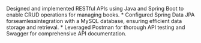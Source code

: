 Designed and implemented RESTful APIs using Java and Spring Boot to enable CRUD operations for managing books. * Configured Spring Data JPA forseamlessintegration with a MySQL database, ensuring efficient data storage and retrieval. * Leveraged Postman for thorough API testing and Swagger for comprehensive API documentation.
